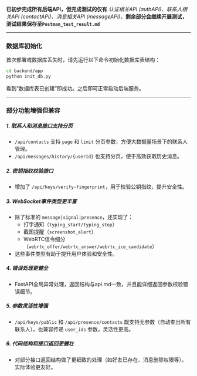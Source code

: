 
**已初步完成所有后端API，但完成测试的仅有** *认证相关API (authAPI)、联系人相关API (contactAPI)、消息相关API (messageAPI)*，**剩余部分会继续开展测试，测试结果保存至`Postman_test_result.md`**

---

### 数据库初始化
首次部署或数据库丢失时，请先运行以下命令初始化数据库表结构：
```Bash
cd backend/app
python init_db.py
```
看到“数据库表已创建”即成功。之后即可正常启动后端服务。

---

### 部分功能增强但兼容

##### 1. 联系人和消息接口支持分页
* `/api/contacts` 支持 `page` 和 `limit` 分页参数，方便大数据量场景下的联系人管理。
* `/api/messages/history/{userId}` 也支持分页，便于高效获取历史消息。
##### 2. 密钥指纹校验接口
* 增加了 `/api/keys/verify-fingerprint`，用于校验公钥指纹，提升安全性。
##### 3. WebSocket事件类型更丰富
- 除了标准的 `message|signal|presence`，还实现了：
	- 打字通知（`typing_start/typing_stop`）
	- 截图提醒（`screenshot_alert`）
	- WebRTC信令细分（`webrtc_offer/webrtc_answer/webrtc_ice_candidate`）
- 这些事件类型有助于提升用户体验和安全性。
##### 4. 错误处理更健全
- FastAPI全局异常处理，返回结构与api.md一致，并且能详细返回参数校验错误细节。
##### 5. 参数灵活性增强
- `/api/keys/public` 和 `/api/presence/contacts` 既支持无参数（自动查出所有联系人），也兼容传递 `user_ids` 参数，灵活性更高。
##### 6. 代码结构和接口返回更健壮
- 对部分接口返回结构做了更细致的处理（如好友已存在、消息删除权限等），实际体验更友好。